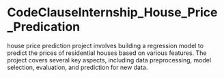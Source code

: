 # CodeClauseInternship_House_Price_Predication
house price prediction project involves building a regression model to predict the prices of residential houses based on various features. The project covers several key aspects, including data preprocessing, model selection, evaluation, and prediction for new data.
